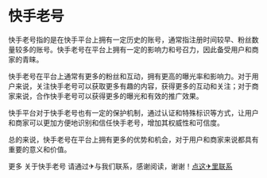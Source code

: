 # 快手老号

快手老号指的是在快手平台上拥有一定历史的账号，通常指注册时间较早、粉丝数量较多的账号。快手老号在平台上拥有一定的影响力和号召力，因此备受用户和商家的青睐。

快手老号在平台上通常有更多的粉丝和互动，拥有更高的曝光率和影响力。对于用户来说，关注快手老号可以获取更多有趣的内容，获得更多的互动和关注；对于商家来说，合作快手老号可以获得更多的曝光和有效的推广效果。

快手平台对于快手老号也有一定的保护机制，通过认证和特殊标识等方式，让用户和商家可以更加方便地识别和信任快手老号，增加其权威性和可信度。

总的来说，快手老号在平台上拥有更多的优势和机会，对于用户和商家来说都具有重要的意义和价值。

更多 关于快手老号 请通过✈与我们联系，感谢阅读，谢谢！[点这✈里联系](https://sms.k02.cc)